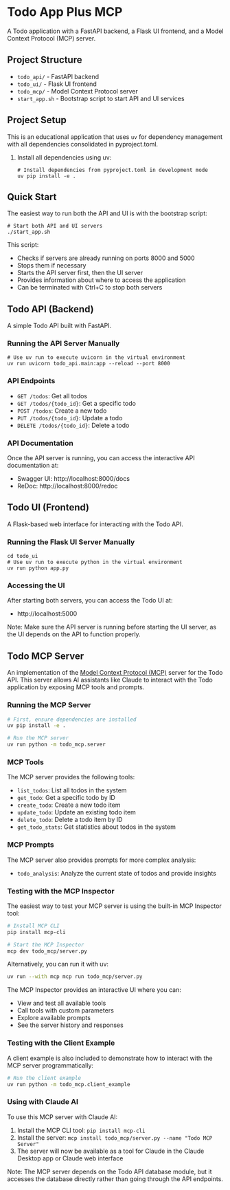 # Todo App Plus MCP

A Todo application with a FastAPI backend, a Flask UI frontend, and a Model Context Protocol (MCP) server.

## Project Structure

- `todo_api/` - FastAPI backend
- `todo_ui/` - Flask UI frontend
- `todo_mcp/` - Model Context Protocol server
- `start_app.sh` - Bootstrap script to start API and UI services

## Project Setup

This is an educational application that uses `uv` for dependency management with all dependencies consolidated in pyproject.toml.

1. Install all dependencies using uv:
   ```
   # Install dependencies from pyproject.toml in development mode
   uv pip install -e .
   ```

## Quick Start

The easiest way to run both the API and UI is with the bootstrap script:

```
# Start both API and UI servers
./start_app.sh
```

This script:
- Checks if servers are already running on ports 8000 and 5000
- Stops them if necessary
- Starts the API server first, then the UI server
- Provides information about where to access the application
- Can be terminated with Ctrl+C to stop both servers

## Todo API (Backend)

A simple Todo API built with FastAPI.

### Running the API Server Manually

```
# Use uv run to execute uvicorn in the virtual environment
uv run uvicorn todo_api.main:app --reload --port 8000
```

### API Endpoints

- `GET /todos`: Get all todos
- `GET /todos/{todo_id}`: Get a specific todo
- `POST /todos`: Create a new todo
- `PUT /todos/{todo_id}`: Update a todo
- `DELETE /todos/{todo_id}`: Delete a todo

### API Documentation

Once the API server is running, you can access the interactive API documentation at:
- Swagger UI: http://localhost:8000/docs
- ReDoc: http://localhost:8000/redoc

## Todo UI (Frontend)

A Flask-based web interface for interacting with the Todo API.

### Running the Flask UI Server Manually

```
cd todo_ui
# Use uv run to execute python in the virtual environment
uv run python app.py
```

### Accessing the UI

After starting both servers, you can access the Todo UI at:
- http://localhost:5000

Note: Make sure the API server is running before starting the UI server, as the UI depends on the API to function properly.

## Todo MCP Server

An implementation of the [Model Context Protocol (MCP)](https://modelcontextprotocol.io/specification/2025-03-26) server for the Todo API. This server allows AI assistants like Claude to interact with the Todo application by exposing MCP tools and prompts.

### Running the MCP Server

```bash
# First, ensure dependencies are installed
uv pip install -e .

# Run the MCP server
uv run python -m todo_mcp.server
```

### MCP Tools

The MCP server provides the following tools:

- `list_todos`: List all todos in the system
- `get_todo`: Get a specific todo by ID
- `create_todo`: Create a new todo item
- `update_todo`: Update an existing todo item
- `delete_todo`: Delete a todo item by ID
- `get_todo_stats`: Get statistics about todos in the system

### MCP Prompts

The MCP server also provides prompts for more complex analysis:

- `todo_analysis`: Analyze the current state of todos and provide insights

### Testing with the MCP Inspector

The easiest way to test your MCP server is using the built-in MCP Inspector tool:

```bash
# Install MCP CLI
pip install mcp-cli

# Start the MCP Inspector
mcp dev todo_mcp/server.py
```

Alternatively, you can run it with uv:

```bash
uv run --with mcp mcp run todo_mcp/server.py
```

The MCP Inspector provides an interactive UI where you can:
- View and test all available tools
- Call tools with custom parameters
- Explore available prompts
- See the server history and responses

### Testing with the Client Example

A client example is also included to demonstrate how to interact with the MCP server programmatically:

```bash
# Run the client example
uv run python -m todo_mcp.client_example
```

### Using with Claude AI

To use this MCP server with Claude AI:

1. Install the MCP CLI tool: `pip install mcp-cli`
2. Install the server: `mcp install todo_mcp/server.py --name "Todo MCP Server"`
3. The server will now be available as a tool for Claude in the Claude Desktop app or Claude web interface

Note: The MCP server depends on the Todo API database module, but it accesses the database directly rather than going through the API endpoints.